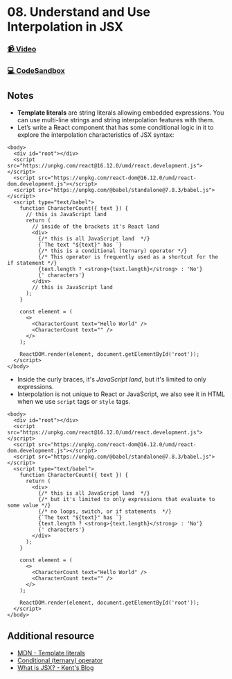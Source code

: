 # 08. Understand and Use Interpolation in JSX

### [📹 Video](https://egghead.io/lessons/react-v2-08-understand-and-use-interpolation-in-jsx?pl=a-beginners-guide-to-react-v2-6c4d)

### [💻 CodeSandbox](https://codesandbox.io/s/github/kentcdodds/beginners-guide-to-react/tree/codesandbox/08-jsx-interpolation?from-embed)

## Notes

* **Template literals** are string literals allowing embedded expressions. You can use multi-line strings and string interpolation features with them.
* Let’s write a React component that has some conditional logic in it to explore the interpolation characteristics of JSX syntax:

```markup
<body>
  <div id="root"></div>
  <script src="https://unpkg.com/react@16.12.0/umd/react.development.js"></script>
  <script src="https://unpkg.com/react-dom@16.12.0/umd/react-dom.development.js"></script>
  <script src="https://unpkg.com/@babel/standalone@7.8.3/babel.js"></script>
  <script type="text/babel">
    function CharacterCount({ text }) {
      // this is JavaScript land
      return (
        // inside of the brackets it's React land
        <div>
          {/* this is all JavaScript land  */}
          {`The text "${text}" has `}
          {/* this is a conditional (ternary) operator */}
          {/* This operator is frequently used as a shortcut for the if statement */}
          {text.length ? <strong>{text.length}</strong> : 'No'}
          {' characters'}
        </div>
        // this is JavaScript land
      );
    }

    const element = (
      <>
        <CharacterCount text="Hello World" />
        <CharacterCount text="" />
      </>
    );

    ReactDOM.render(element, document.getElementById('root'));
  </script>
</body>
```

* Inside the curly braces, it's _JavaScript land_, but it's limited to only expressions.
* Interpolation is not unique to React or JavaScript, we also see it in HTML when we use `script` tags or `style` tags.

```markup
<body>
  <div id="root"></div>
  <script src="https://unpkg.com/react@16.12.0/umd/react.development.js"></script>
  <script src="https://unpkg.com/react-dom@16.12.0/umd/react-dom.development.js"></script>
  <script src="https://unpkg.com/@babel/standalone@7.8.3/babel.js"></script>
  <script type="text/babel">
    function CharacterCount({ text }) {
      return (
        <div>
          {/* this is all JavaScript land  */}
          {/* but it's limited to only expressions that evaluate to some value */}
          {/* no loops, switch, or if statements  */}
          {`The text "${text}" has `}
          {text.length ? <strong>{text.length}</strong> : 'No'}
          {' characters'}
        </div>
      );
    }

    const element = (
      <>
        <CharacterCount text="Hello World" />
        <CharacterCount text="" />
      </>
    );

    ReactDOM.render(element, document.getElementById('root'));
  </script>
</body>
```

## Additional resource

* [MDN - Template literals](https://developer.mozilla.org/en-US/docs/Web/JavaScript/Reference/Template_literals)
* [Conditional \(ternary\) operator](https://developer.mozilla.org/en-US/docs/Web/JavaScript/Reference/Operators/Conditional_Operator)
* [What is JSX? - Kent's Blog](https://kentcdodds.com/blog/what-is-jsx/)

